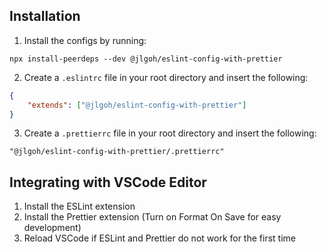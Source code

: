 ## Installation

1. Install the configs by running:

```
npx install-peerdeps --dev @jlgoh/eslint-config-with-prettier
```

2. Create a `.eslintrc` file in your root directory and insert the following:

```json
{
    "extends": ["@jlgoh/eslint-config-with-prettier"]
}
```

3. Create a `.prettierrc` file in your root directory and insert the following:

```
"@jlgoh/eslint-config-with-prettier/.prettierrc"
```

## Integrating with VSCode Editor

1.  Install the ESLint extension
2.  Install the Prettier extension (Turn on Format On Save for easy development)
3.  Reload VSCode if ESLint and Prettier do not work for the first time
